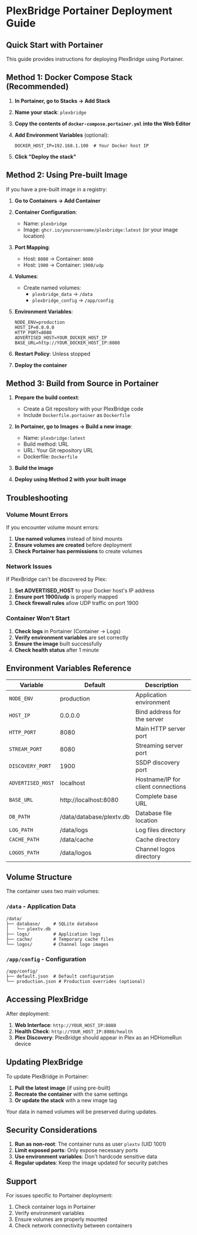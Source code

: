 # PlexBridge Portainer Deployment Guide

## Quick Start with Portainer

This guide provides instructions for deploying PlexBridge using Portainer.

## Method 1: Docker Compose Stack (Recommended)

1. **In Portainer, go to Stacks → Add Stack**

2. **Name your stack**: `plexbridge`

3. **Copy the contents of `docker-compose.portainer.yml` into the Web Editor**

4. **Add Environment Variables** (optional):
   ```
   DOCKER_HOST_IP=192.168.1.100  # Your Docker host IP
   ```

5. **Click "Deploy the stack"**

## Method 2: Using Pre-built Image

If you have a pre-built image in a registry:

1. **Go to Containers → Add Container**

2. **Container Configuration**:
   - Name: `plexbridge`
   - Image: `ghcr.io/yourusername/plexbridge:latest` (or your image location)

3. **Port Mapping**:
   - Host: `8080` → Container: `8080`
   - Host: `1900` → Container: `1900/udp`

4. **Volumes**:
   - Create named volumes:
     - `plexbridge_data` → `/data`
     - `plexbridge_config` → `/app/config`

5. **Environment Variables**:
   ```
   NODE_ENV=production
   HOST_IP=0.0.0.0
   HTTP_PORT=8080
   ADVERTISED_HOST=YOUR_DOCKER_HOST_IP
   BASE_URL=http://YOUR_DOCKER_HOST_IP:8080
   ```

6. **Restart Policy**: Unless stopped

7. **Deploy the container**

## Method 3: Build from Source in Portainer

1. **Prepare the build context**:
   - Create a Git repository with your PlexBridge code
   - Include `Dockerfile.portainer` as `Dockerfile`

2. **In Portainer, go to Images → Build a new image**:
   - Name: `plexbridge:latest`
   - Build method: URL
   - URL: Your Git repository URL
   - Dockerfile: `Dockerfile`

3. **Build the image**

4. **Deploy using Method 2 with your built image**

## Troubleshooting

### Volume Mount Errors

If you encounter volume mount errors:

1. **Use named volumes** instead of bind mounts
2. **Ensure volumes are created** before deployment
3. **Check Portainer has permissions** to create volumes

### Network Issues

If PlexBridge can't be discovered by Plex:

1. **Set ADVERTISED_HOST** to your Docker host's IP address
2. **Ensure port 1900/udp** is properly mapped
3. **Check firewall rules** allow UDP traffic on port 1900

### Container Won't Start

1. **Check logs** in Portainer (Container → Logs)
2. **Verify environment variables** are set correctly
3. **Ensure the image** built successfully
4. **Check health status** after 1 minute

## Environment Variables Reference

| Variable | Default | Description |
|----------|---------|-------------|
| `NODE_ENV` | production | Application environment |
| `HOST_IP` | 0.0.0.0 | Bind address for the server |
| `HTTP_PORT` | 8080 | Main HTTP server port |
| `STREAM_PORT` | 8080 | Streaming server port |
| `DISCOVERY_PORT` | 1900 | SSDP discovery port |
| `ADVERTISED_HOST` | localhost | Hostname/IP for client connections |
| `BASE_URL` | http://localhost:8080 | Complete base URL |
| `DB_PATH` | /data/database/plextv.db | Database file location |
| `LOG_PATH` | /data/logs | Log files directory |
| `CACHE_PATH` | /data/cache | Cache directory |
| `LOGOS_PATH` | /data/logos | Channel logos directory |

## Volume Structure

The container uses two main volumes:

### `/data` - Application Data
```
/data/
├── database/     # SQLite database
│   └── plextv.db
├── logs/         # Application logs
├── cache/        # Temporary cache files
└── logos/        # Channel logo images
```

### `/app/config` - Configuration
```
/app/config/
├── default.json  # Default configuration
└── production.json # Production overrides (optional)
```

## Accessing PlexBridge

After deployment:

1. **Web Interface**: `http://YOUR_HOST_IP:8080`
2. **Health Check**: `http://YOUR_HOST_IP:8080/health`
3. **Plex Discovery**: PlexBridge should appear in Plex as an HDHomeRun device

## Updating PlexBridge

To update PlexBridge in Portainer:

1. **Pull the latest image** (if using pre-built)
2. **Recreate the container** with the same settings
3. **Or update the stack** with a new image tag

Your data in named volumes will be preserved during updates.

## Security Considerations

1. **Run as non-root**: The container runs as user `plextv` (UID 1001)
2. **Limit exposed ports**: Only expose necessary ports
3. **Use environment variables**: Don't hardcode sensitive data
4. **Regular updates**: Keep the image updated for security patches

## Support

For issues specific to Portainer deployment:
1. Check container logs in Portainer
2. Verify environment variables
3. Ensure volumes are properly mounted
4. Check network connectivity between containers